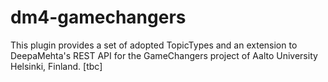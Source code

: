 # dm4-gamechangers
This plugin provides a set of adopted TopicTypes and an extension to DeepaMehta's REST API
for the GameChangers project of Aalto University Helsinki, Finland. [tbc] 
